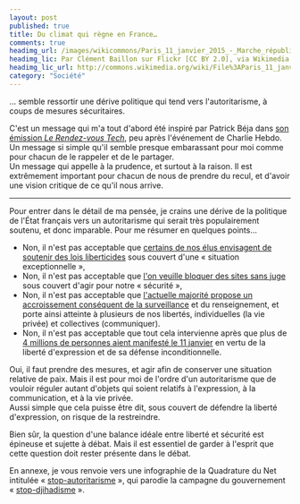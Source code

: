 ```yaml
---
layout: post
published: true
title: Du climat qui règne en France…
comments: true
headimg_url: /images/wikicommons/Paris_11_janvier_2015_-_Marche_républicaine_06.jpg
headimg_lic: Par Clément Baillon sur Flickr [CC BY 2.0], via Wikimedia Commons
headimg_lic_url: http://commons.wikimedia.org/wiki/File%3AParis_11_janvier_2015_-_Marche_r%C3%A9publicaine_06.jpg
category: "Société"
---
```

… semble ressortir une dérive politique qui tend vers l'autoritarisme, à coups de mesures sécuritaires.

C'est un message qui m'a tout d'abord été inspiré par Patrick Béja dans [son émission *Le Rendez-vous Tech*](http://frenchspin.fr/2015/01/le-rdv-tech-150-ces-2015/), peu après l'événement de Charlie Hebdo. Un message si simple qu'il semble presque embarassant pour moi comme pour chacun de le rappeler et de le partager.  
Un message qui appelle à la prudence, et surtout à la raison.
Il est extrêmement important pour chacun de nous de prendre du recul, et d'avoir une vision critique de ce qu'il nous arrive.

---

Pour entrer dans le détail de ma pensée, je crains une dérive de la politique de l'État français vers un autoritarisme qui serait très populairement soutenu, et donc imparable.
Pour me résumer en quelques points…

* Non, il n'est pas acceptable que [certains de nos élus envisagent de soutenir des lois liberticides](http://www.lemonde.fr/pixels/article/2015/01/13/patriot-act-a-la-francaise-il-est-important-de-garder-la-tete-froide_4555146_4408996.html) sous couvert d'une « situation exceptionnelle »,
* Non, il n'est pas acceptable que [l'on veuille bloquer des sites sans juge](http://www.nextinpact.com/news/92852-la-france-veut-bien-etendre-blocage-sites-sans-juge.htm) sous couvert d'agir pour notre « sécurité »,
* Non, il n'est pas acceptable que [l'actuelle majorité propose un accroissement conséquent de la surveillance](http://www.nextinpact.com/news/91741-loi-sur-renseignement-big-brother-aux-portes-du-net.htm) et du renseignement, et porte ainsi atteinte à plusieurs de nos libertés, individuelles (la vie privée) et collectives (communiquer).
* Non, il n'est pas acceptable que tout cela intervienne après que plus de [4 millions de personnes aient manifesté le 11 janvier](http://fr.wikipedia.org/wiki/Manifestations_des_10_et_11_janvier_2015) en vertu de la liberté d'expression et de sa défense inconditionnelle.

Oui, il faut prendre des mesures, et agir afin de conserver une situation relative de paix. Mais il est pour moi de l'ordre d'un autoritarisme que de vouloir réguler autant d'objets qui soient relatifs à l'expression, à la communication, et à la vie privée.  
Aussi simple que cela puisse être dit, sous couvert de défendre la liberté d'expression, on risque de la restreindre.

Bien sûr, la question d'une balance idéale entre liberté et sécurité est épineuse et sujette à débat. Mais il est essentiel de garder à l'esprit que cette question doit rester présente dans le débat.

En annexe, je vous renvoie vers une infographie de la Quadrature du Net intitulée « [stop-autoritarisme](/images/stop-autoritarisme.png) », qui parodie la campagne du gouvernement « [stop-djihadisme](http://www.stop-djihadisme.gouv.fr/decrypter.html) ».
